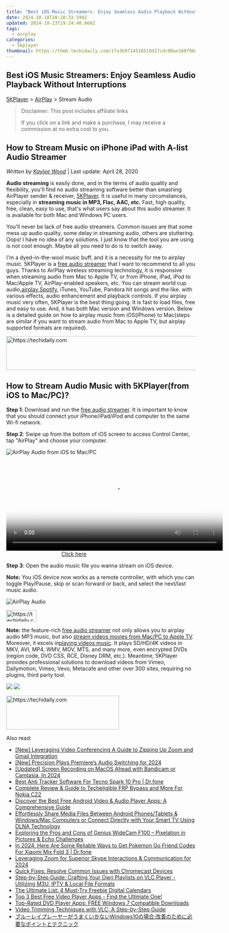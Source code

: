 ```yaml
---
title: "Best iOS Music Streamers: Enjoy Seamless Audio Playback Without Interruptions"
date: 2024-10-18T20:28:33.590Z
updated: 2024-10-23T19:24:40.666Z
tags:
  - airplay
categories:
  - 5kplayer
thumbnail: https://thmb.techidaily.com/1fa3b9714516519d17cdc00ae160f98cb4b200553b264310d7d2980b9ce91d3e.jpg
---
```


## Best iOS Music Streamers: Enjoy Seamless Audio Playback Without Interruptions

[5KPlayer](https://tools.techidaily.com/5kplayer/products/) \> [AirPlay](https://tools.techidaily.com/5kplayer/airplay/) \> Stream Audio

>  Disclaimer: This post includes affiliate links
>
>  If you click on a link and make a purchase, I may receive a commission at no extra cost to you.
>

## How to Stream Music on iPhone iPad with A-list Audio Streamer

 _Written by [Kaylee Wood](https://www.quora.com/profile/Amanda-Hu-21)_ | Last update: April 28, 2020

**Audio streaming** is easily done, and in the terms of audio quality and flexibility, you'll find no audio streaming software better than smashing AirPlayer sender & receiver, [5KPlayer](https://tools.techidaily.com/5kplayer/products/). It is useful in many circumstances, especially in **streaming music in MP3, Flac, AAC, etc.** Fast, high quality, free, clean, easy to use, that's what users say about this audio streamer. It is available for both Mac and Windows PC users. 

You'll never be lack of free audio streamers. Common issues are that some mess up audio quality, some delay in streaming audio, others are stuttering. Oops! I have no idea of any solutions. I just know that the tool you are using is not cool enough. Maybe all you need to do is to switch away. 

I'm a dyed-in-the-wool music buff, and it is a necessity for me to airplay music. 5KPlayer is a [free audio streamer](https://tools.techidaily.com/5kplayer/airplay/) that I want to recommend to all you guys. Thanks to AirPlay wireless streaming technology, it is responsive when streaming audio from Mac to Apple TV, or from iPhone, iPad, iPod to Mac/Apple TV, AirPlay-enabled speakers, etc. You can stream world cup audio,[airplay Spotify](https://tools.techidaily.com/5kplayer/airplay/), iTunes, YouTube, Pandora hit songs and the like. with various effects, audio enhancement and playback controls. If you airplay music very often, 5KPlayer is the best thing going. It is fast to load files, free and easy to use. And, it has both Mac version and Windows version. Below is a detailed guide on how to airplay music from iOS(iPhone) to Mac(steps are similar if you want to stream audio from Mac to Apple TV, but airplay supported formats are required).

<!-- affiliate ads begin -->
<a href="https://ephamedtechinc.pxf.io/c/5597632/2137209/26400" target="_top" id="2137209">
  <img src="//a.impactradius-go.com/display-ad/26400-2137209" border="0" alt="https://techidaily.com" width="728" height="90"/>
</a>
<img height="0" width="0" src="https://ephamedtechinc.pxf.io/i/5597632/2137209/26400" style="position:absolute;visibility:hidden;" border="0" />
<!-- affiliate ads end -->

## How to Stream Audio Music with 5KPlayer(from iOS to Mac/PC)?

**Step 1**: Download and run the [free audio streamer](https://tools.techidaily.com/5kplayer/airplay/). It is important to know that you should connect your iPhone/iPad/iPod and computer to the same Wi-fi network.

**Step 2**: Swipe up from the bottom of iOS screen to access Control Center, tap "AirPlay" and choose your computer. 

![AirPlay Audio from iOS to Mac/PC](https://www.5kplayer.com/airplay/img/5kplayer-freeaacplayer-yxt-030603.jpg) 

<!-- affiliate ads begin -->
<span id="1993652">
					<video width="576" height="240" style="cursor:pointer"
           poster="//a.impactradius-go.com/display-clicktoplayimage/1993652.png"
           onclick="if(!this.playClicked){this.play();this.setAttribute('controls',true);this.playClicked=true;}">
	   <source src="//a.impactradius-go.com/display-ad/22993-1993652">
	   <img src="//a.impactradius-go.com/display-clicktoplayimage/1993652.png" style="border: none; height: 100%; width: 100%; object-fit: contain">
	</video>
	<div style="width:360px;text-align:center"><a href="javascript:window.open(decodeURIComponent('https%3A%2F%2Fhomestyler.sjv.io%2Fc%2F5597632%2F1993652%2F22993'), '_blank');void(0);">Click here</a></div>
</span>
<img height="0" width="0" src="https://imp.pxf.io/i/5597632/1993652/22993" style="position:absolute;visibility:hidden;" border="0" />
<!-- affiliate ads end -->

**Step 3**: Open the audio music file you wanna stream on iOS device. 

**Note:** You iOS device now works as a remote controller, with which you can toggle Play/Pause, skip or scan forward or back, and select the next/last music audio.

![AirPlay Audio](https://www.5kplayer.com/airplay/img/airplay-iphone-ipad.jpg) 

<!-- affiliate ads begin -->
<a href="https://25home.pxf.io/c/5597632/2148634/16836" target="_top" id="2148634">
  <img src="//a.impactradius-go.com/display-ad/16836-2148634" border="0" alt="https://techidaily.com" width="80" height="31"/>
</a>
<img height="0" width="0" src="https://25home.pxf.io/i/5597632/2148634/16836" style="position:absolute;visibility:hidden;" border="0" />
<!-- affiliate ads end -->

**Note:** the feature-rich [free audio streamer](https://tools.techidaily.com/5kplayer/airplay/) not only allows you to airplay audio MP3 music, but also [stream videos movies from Mac/PC to Apple TV](https://tools.techidaily.com/5kplayer/airplay/). Moreover, it excels in[playing videos music](https://tools.techidaily.com/5kplayer/video-music-player/). It plays SD/HD/4K videos in MKV, AVI, MP4, WMV, MOV, MTS, and many more, even encrypted DVDs (region code, DVD CSS, RCE, Disney DRM, etc.). Meantime, 5KPlayer provides professional solutions to download videos from Vimeo, Dailymotion, Vimeo, Vevo, Metacafe and other over 300 sites, requiring no plugins, third party tool.

[![](https://www.5kplayer.com/airplay/../button/freedownwhitewin.png)](https://tools.techidaily.com/5kplayer/products/) [![](https://www.5kplayer.com/airplay/../button/freedownbackmac.png)](https://tools.techidaily.com/5kplayer/products/)

<!-- affiliate ads begin -->
<a href="https://laganoo.pxf.io/c/5597632/1528685/16446" target="_top" id="1528685">
  <img src="//a.impactradius-go.com/display-ad/16446-1528685" border="0" alt="https://techidaily.com" width="300" height="90"/>
</a>
<img height="0" width="0" src="https://laganoo.pxf.io/i/5597632/1528685/16446" style="position:absolute;visibility:hidden;" border="0" />
<!-- affiliate ads end -->

<ins class="adsbygoogle"
     style="display:block"
     data-ad-format="autorelaxed"
     data-ad-client="ca-pub-7571918770474297"
     data-ad-slot="1223367746"></ins>

<ins class="adsbygoogle"
     style="display:block"
     data-ad-client="ca-pub-7571918770474297"
     data-ad-slot="8358498916"
     data-ad-format="auto"
     data-full-width-responsive="true"></ins>

<span class="atpl-alsoreadstyle">Also read:</span>
<div><ul>
<li><a href="https://fox-glue.techidaily.com/new-leveraging-video-conferencing-a-guide-to-zipping-up-zoom-and-gmail-integration/"><u>[New] Leveraging Video Conferencing A Guide to Zipping Up Zoom and Gmail Integration</u></a></li>
<li><a href="https://fox-access.techidaily.com/new-precision-plays-premieres-audio-switching-for-2024/"><u>[New] Precision Plays Premiere’s Audio Switching for 2024</u></a></li>
<li><a href="https://screen-sharing-recording.techidaily.com/updated-screen-recording-on-macos-ahead-with-bandicam-or-camtasia-in-2024/"><u>[Updated] Screen Recording on MacOS Ahead with Bandicam or Camtasia, In 2024</u></a></li>
<li><a href="https://android-location-track.techidaily.com/best-anti-tracker-software-for-tecno-spark-10-pro-drfone-by-drfone-virtual-android/"><u>Best Anti Tracker Software For Tecno Spark 10 Pro | Dr.fone</u></a></li>
<li><a href="https://easy-unlock-android.techidaily.com/complete-review-and-guide-to-techeligible-frp-bypass-and-more-for-nokia-c22-by-drfone-android/"><u>Complete Review & Guide to Techeligible FRP Bypass and More For Nokia C22</u></a></li>
<li><a href="https://media-tips.techidaily.com/discover-the-best-free-android-video-and-audio-player-apps-a-comprehensive-guide/"><u>Discover the Best Free Android Video & Audio Player Apps: A Comprehensive Guide</u></a></li>
<li><a href="https://media-tips.techidaily.com/effortlessly-share-media-files-between-android-phonestablets-and-windowsmac-computers-or-connect-directly-with-your-smart-tv-using-dlna-technology/"><u>Effortlessly Share Media Files Between Android Phones/Tablets & Windows/Mac Computers or Connect Directly with Your Smart TV Using DLNA Technology</u></a></li>
<li><a href="https://buynow-info.techidaily.com/exploring-the-pros-and-cons-of-genius-widecam-f100-pixelation-in-pictures-and-echo-challenges/"><u>Exploring the Pros and Cons of Genius WideCam F100 – Pixelation in Pictures & Echo Challenges</u></a></li>
<li><a href="https://android-pokemon-go.techidaily.com/in-2024-here-are-some-reliable-ways-to-get-pokemon-go-friend-codes-for-xiaomi-mix-fold-3-drfone-by-drfone-virtual-android/"><u>In 2024, Here Are Some Reliable Ways to Get Pokemon Go Friend Codes For Xiaomi Mix Fold 3 | Dr.fone</u></a></li>
<li><a href="https://fox-glue.techidaily.com/leveraging-zoom-for-superior-skype-interactions-and-communication-for-2024/"><u>Leveraging Zoom for Superior Skype Interactions & Communication for 2024</u></a></li>
<li><a href="https://media-tips.techidaily.com/quick-fixes-resolve-common-issues-with-chromecast-devices/"><u>Quick Fixes: Resolve Common Issues with Chromecast Devices</u></a></li>
<li><a href="https://media-tips.techidaily.com/step-by-step-guide-crafting-your-own-playlists-on-vlc-player-utilizing-m3u-iptv-and-local-file-formats/"><u>Step-by-Step Guide: Crafting Your Own Playlists on VLC Player - Utilizing M3U, IPTV & Local File Formats</u></a></li>
<li><a href="https://techno-recovery.techidaily.com/the-ultimate-list-4-must-try-freebie-digital-calendars/"><u>The Ultimate List: 4 Must-Try Freebie Digital Calendars</u></a></li>
<li><a href="https://media-tips.techidaily.com/top-3-best-free-video-player-apps-find-the-ultimate-one/"><u>Top 3 Best Free Video Player Apps - Find the Ultimate One!</u></a></li>
<li><a href="https://media-tips.techidaily.com/top-rated-dvd-player-apps-free-windows-7-compatible-downloads/"><u>Top-Rated DVD Player Apps: FREE Windows 7 Compatible Downloads</u></a></li>
<li><a href="https://media-tips.techidaily.com/video-trimming-techniques-with-vlc-a-step-by-step-guide/"><u>Video Trimming Techniques with VLC: A Step-by-Step Guide</u></a></li>
<li><a href="https://media-tips.techidaily.com/windows10/"><u>ブルーレイプレーヤーがうまくいかないWindows10の場合:改善のために必要なポイントとテクニック</u></a></li>
</ul></div>


